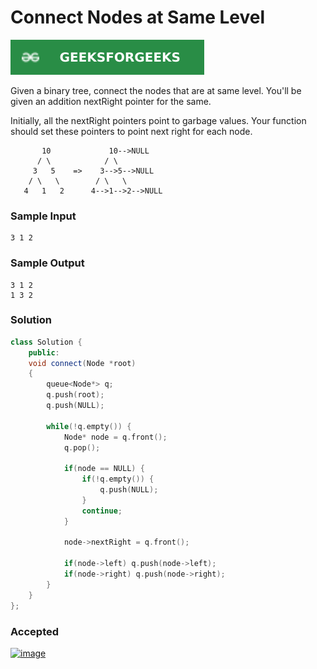 # Connect Nodes at Same Level

[![Problem Link](../assets/gfg.svg)](https://practice.geeksforgeeks.org/problems/connect-nodes-at-same-level/1/#)

Given a binary tree, connect the nodes that are at same level. You'll be given an addition nextRight pointer for the same.

Initially, all the nextRight pointers point to garbage values. Your function should set these pointers to point next right for each node.
```
       10             10-->NULL
      / \            / \      
     3   5    =>    3-->5-->NULL
    / \   \        / \   \    
   4   1   2      4-->1-->2-->NULL
```
### Sample Input
```
3 1 2
```
### Sample Output
```
3 1 2 
1 3 2 
```

### Solution
```cpp
class Solution {
    public:
    void connect(Node *root)
    {
        queue<Node*> q;
        q.push(root);
        q.push(NULL);
        
        while(!q.empty()) {
            Node* node = q.front();
            q.pop();
    
            if(node == NULL) {
                if(!q.empty()) {
                    q.push(NULL);
                }
                continue;
            }
            
            node->nextRight = q.front();

            if(node->left) q.push(node->left);
            if(node->right) q.push(node->right);
        }
    }
};
```

### Accepted
[![image](https://user-images.githubusercontent.com/44930179/149304947-65e87f00-8fcf-4d81-91a9-0fd4e00b939d.png)](https://practice.geeksforgeeks.org/viewSol.php?subId=5dc3c130ce28f3d5b9fd088b625d5281&pid=700184&user=jhasuraj)
